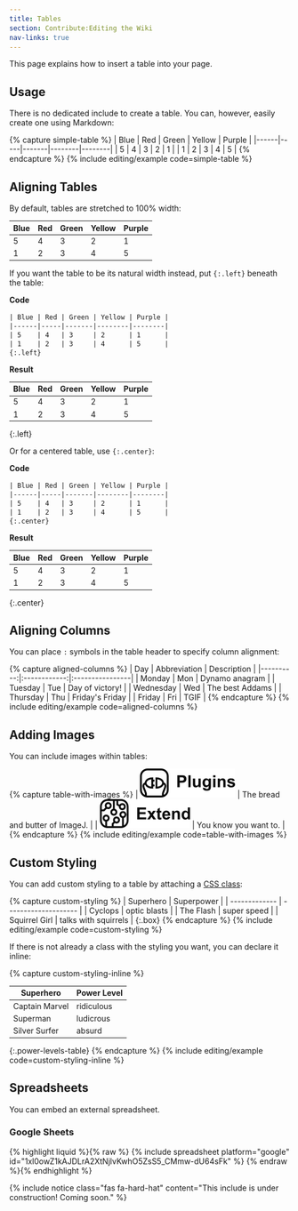 ```yaml
---
title: Tables
section: Contribute:Editing the Wiki
nav-links: true
---
```


This page explains how to insert a table into your page.

## Usage

There is no dedicated include to create a table.
You can, however, easily create one using Markdown:

{% capture simple-table %}
| Blue | Red | Green | Yellow | Purple |
|------|-----|-------|--------|--------|
| 5    | 4   | 3     | 2      | 1      |
| 1    | 2   | 3     | 4      | 5      |
{% endcapture %}
{% include editing/example code=simple-table %}

## Aligning Tables

By default, tables are stretched to 100% width:

| Blue | Red | Green | Yellow | Purple |
|------|-----|-------|--------|--------|
| 5    | 4   | 3     | 2      | 1      |
| 1    | 2   | 3     | 4      | 5      |

If you want the table to be its natural width instead, put `{:.left}` beneath the table:

**Code**

```
| Blue | Red | Green | Yellow | Purple |
|------|-----|-------|--------|--------|
| 5    | 4   | 3     | 2      | 1      |
| 1    | 2   | 3     | 4      | 5      |
{:.left}
```

**Result**

| Blue | Red | Green | Yellow | Purple |
|------|-----|-------|--------|--------|
| 5    | 4   | 3     | 2      | 1      |
| 1    | 2   | 3     | 4      | 5      |
{:.left}

Or for a centered table, use `{:.center}`:

**Code**

```
| Blue | Red | Green | Yellow | Purple |
|------|-----|-------|--------|--------|
| 5    | 4   | 3     | 2      | 1      |
| 1    | 2   | 3     | 4      | 5      |
{:.center}
```

**Result**

| Blue | Red | Green | Yellow | Purple |
|------|-----|-------|--------|--------|
| 5    | 4   | 3     | 2      | 1      |
| 1    | 2   | 3     | 4      | 5      |
{:.center}

## Aligning Columns

You can place `:` symbols in the table header to specify column alignment:

{% capture aligned-columns %}
|       Day | Abbreviation | Description     |
|----------:|:------------:|:----------------|
|    Monday |     Mon      | Dynamo anagram  |
|   Tuesday |     Tue      | Day of victory! |
| Wednesday |     Wed      | The best Addams |
|  Thursday |     Thu      | Friday's Friday |
|    Friday |     Fri      | TGIF            |
{% endcapture %}
{% include editing/example code=aligned-columns %}

## Adding Images

You can include images within tables:

{% capture table-with-images %}
| ![Plugins](/media/editing/plugins.png) | The bread and butter of ImageJ. |
| ![Extend](/media/editing/extend.png)   | You know you want to.           |
{% endcapture %}
{% include editing/example code=table-with-images %}

## Custom Styling

You can add custom styling to a table by attaching a
[CSS class](https://www.w3schools.com/Css/):

{% capture custom-styling %}
| Superhero     | Superpower           |
| ------------- | -------------------- |
| Cyclops       | optic blasts         |
| The Flash     | super speed          |
| Squirrel Girl | talks with squirrels |
{:.box}
{% endcapture %}
{% include editing/example code=custom-styling %}

If there is not already a class with the styling you want,
you can declare it inline:

{% capture custom-styling-inline %}
<style>
.power-levels-table {
  background-image: repeating-linear-gradient(60deg,
    plum, hotpink 30px, turquoise 30px, aquamarine 60px);
  font-family: "Comic Sans MS", "Comic Sans", cursive;
  font-weight: bold;
}
</style>

| Superhero      | Power Level |
| -------------- | -----------|
| Captain Marvel | ridiculous |
| Superman       | ludicrous  |
| Silver Surfer  | absurd     |
{:.power-levels-table}
{% endcapture %}
{% include editing/example code=custom-styling-inline %}

## Spreadsheets

You can embed an external spreadsheet.

### Google Sheets

{% highlight liquid %}{% raw %}
{% include spreadsheet platform="google" id="1xl0owZ1kAJDLrA2XtNjlvKwhO5ZsS5_CMmw-dU64sFk" %}
{% endraw %}{% endhighlight %}

{% include notice class="fas fa-hard-hat" content="This include is under construction! Coming soon." %}
